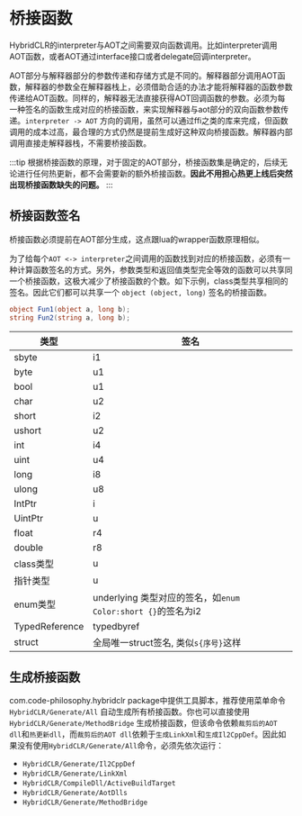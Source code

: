 
# 桥接函数

HybridCLR的interpreter与AOT之间需要双向函数调用。比如interpreter调用AOT函数，或者AOT通过interface接口或者delegate回调interpreter。

AOT部分与解释器部分的参数传递和存储方式是不同的。解释器部分调用AOT函数，解释器的参数全在解释器栈上，必须借助合适的办法才能将解释器的函数参数传递给AOT函数。同样的，解释器无法直接获得AOT回调函数的参数。必须为每一种签名的函数生成对应的桥接函数，来实现解释器与aot部分的双向函数参数传递。`interpreter -> AOT` 方向的调用，虽然可以通过ffi之类的库来完成，但函数调用的成本过高，最合理的方式仍然是提前生成好这种双向桥接函数。解释器内部调用直接走解释器栈，不需要桥接函数。

:::tip
根据桥接函数的原理，对于固定的AOT部分，桥接函数集是确定的，后续无论进行任何热更新，都不会需要新的额外桥接函数。**因此不用担心热更上线后突然出现桥接函数缺失的问题。**
:::

## 桥接函数签名

桥接函数必须提前在AOT部分生成，这点跟lua的wrapper函数原理相似。

为了给每个`AOT <-> interpreter`之间调用的函数找到对应的桥接函数，必须有一种计算函数签名的方式。另外，参数类型和返回值类型完全等效的函数可以共享同一个桥接函数，这极大减少了桥接函数的个数。如下示例，class类型共享相同的签名。因此它们都可以共享一个 `object (object, long)` 签名的桥接函数。

```csharp
object Fun1(object a, long b);
string Fun2(string a, long b);
```

|类型|签名|
|-|-|
|sbyte|i1|
|byte|u1|
|bool|u1|
|char|u2|
|short|i2|
|ushort|u2|
|int|i4|
|uint|u4|
|long|i8|
|ulong|u8|
|IntPtr|i|
|UintPtr|u|
|float|r4|
|double|r8|
|class类型|u|
|指针类型|u|
|enum类型|underlying 类型对应的签名，如`enum Color:short {}`的签名为i2|
|TypedReference|typedbyref|
|struct|全局唯一struct签名, 类似`s{序号}`这样|

## 生成桥接函数

com.code-philosophy.hybridclr package中提供工具脚本，推荐使用菜单命令 `HybridCLR/Generate/All` 自动生成所有桥接函数。你也可以直接使用`HybridCLR/Generate/MethodBridge`
生成桥接函数，但该命令依赖`裁剪后的AOT dll`和`热更新dll`，而`裁剪后的AOT dll`依赖于`生成LinkXml`和`生成Il2CppDef`。因此如果没有使用`HybridCLR/Generate/All`命令，必须先依次运行：

- `HybridCLR/Generate/Il2CppDef`
- `HybridCLR/Generate/LinkXml`
- `HybridCLR/CompileDll/ActiveBuildTarget`
- `HybridCLR/Generate/AotDlls`
- `HybridCLR/Generate/MethodBridge`

